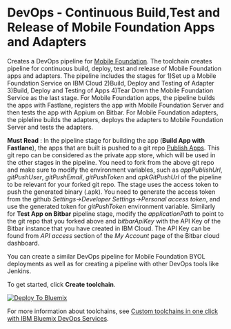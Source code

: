 # DevOps - Continuous Build,Test and Release of Mobile Foundation Apps and Adapters

Creates a DevOps pipeline for [Mobile Foundation](https://console.bluemix.net/catalog/services/mobile-foundation/). The toolchain creates pipeline for continuous build, deploy, test and release of Mobile Foundation apps and adapters. The pipeline includes the stages for 1)Set up a Mobile Foundation Service on IBM Cloud 2)Build, Deploy and Testing of Adapter 3)Build, Deploy and Testing of Apps 4)Tear Down the Mobile Foundation Service as the last stage.
For Mobile Foundation apps, the pipeline builds the apps with Fastlane, registers the app with Mobile Foundation Server and then tests the app with Appium on Bitbar.
For Mobile Foundation adapters, the pipleline builds the adapters, deploys the adapters to Mobile Foundation Server and tests the adapters.

**Must Read** : In the pipeline stage for building the app (**Build App with Fastlane**), the apps that are built is pushed to a git repo [Publish Apps](https://github.com/ShinojEdakkara/mfp-apps). This git repo can be considered as the private app store, which will be used in the other stages in the pipeline. You need to fork from the above git repo and make sure to modify the environment variables, such as *appPublishUrl*, *gitPushUser*, *gitPushEmail*, *gitPushToken* and *apkGitPushUrl* of the pipeline to be relevant for your forked git repo. The stage uses the access token to push the generated binary (.apk). You need to generate the access token from the github *Settings->Developer Settings->Personal access token*, and use the generated token for *gitPushToken* environment variable. Similarly for **Test App on Bitbar** pipeline stage, modify the *applicationPath* to point to the git repo that you forked above and *bitbarApiKey* with the API Key of the Bitbar instance that you have created in IBM Cloud. The API Key can be found from *API access* section of the *My Account* page of the Bitbar cloud dashboard.

You can create a similar DevOps pipeline for Mobile Foundation BYOL deployments as well as for creating a pipeline with other DevOps tools like Jenkins.

To get started, click **Create toolchain**.

[![Deploy To Bluemix](https://console.bluemix.net/devops/graphics/create_toolchain_button.png)](https://console.bluemix.net/devops/setup/deploy/?repository=https%3A//github.com/ShinojEdakkara/mfp80_toolchain)

For more information about toolchains, see [Custom toolchains in one click with IBM Bluemix DevOps Services](https://developer.ibm.com/devops-services/2016/06/16/open-toolchain-with-ibm-bluemix-devops-services/).

